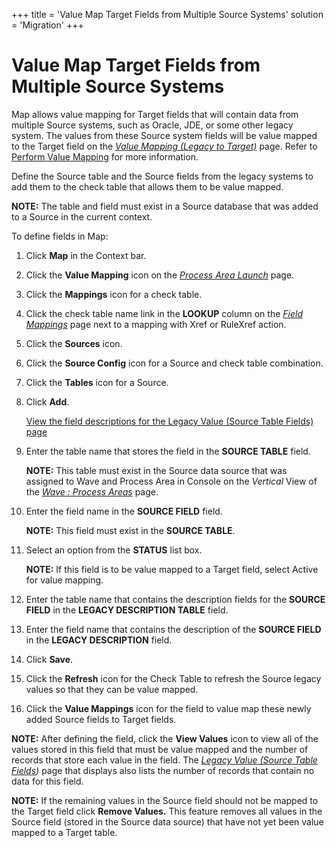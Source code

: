 +++
title = 'Value Map Target Fields from Multiple Source Systems'
solution = 'Migration'
+++

# Value Map Target Fields from Multiple Source Systems

Map allows value mapping for Target fields that will contain data from
multiple Source systems, such as Oracle, JDE, or some other legacy
system. The values from these Source system fields will be value mapped
to the Target field on the *[Value Mapping (Legacy to
Target)](../Page_Desc/Value_Mapping_Legacy_to_Target_H)* page. Refer
to <span style="color: #0000ff;">[Perform Value
Mapping](Perform_Value_Mapping)</span> for more information. 

Define the Source table and the Source fields from the legacy systems to
add them to the check table that allows them to be value mapped.

**NOTE:** The table and field must exist in a Source database that was
added to a Source in the current context.

To define fields in Map:

1.  Click **Map** in the Context bar.

2.  Click the **Value Mapping** icon on the *[Process Area
    Launch](../Page_Desc/Process_Area_Launch_map)* page.

3.  Click the **Mappings** icon for a check table.

4.  Click the check table name link in the **LOOKUP** column on the
    *[Field Mappings](../Page_Desc/Field_Mappings_H)* page next to a
    mapping with Xref or RuleXref action.

5.  Click the **Sources** icon.

6.  Click the **Source Config** icon for a Source and check table
    combination.

7.  Click the **Tables** icon for a Source.

8.  Click **Add**.
    
    <span style="color: #0000ff;">[View the field descriptions for the
    Legacy Value (Source Table Fields)
    page](../Page_Desc/Legacy_Value_Source_Table_Fields_H)</span>

9.  Enter the table name that stores the field in the **SOURCE TABLE**
    field.
    
    **NOTE:** This table must exist in the Source data source that was
    assigned to Wave and Process Area in Console on the *Vertical* View
    of the *[Wave : Process
    Areas](../../Console/Page_Desc/Wave_Process_Areas)* page.

10. Enter the field name in the **SOURCE FIELD** field.
    
    **NOTE:** This field must exist in the **SOURCE TABLE**. 

11. Select an option from the **STATUS** list box.
    
    **NOTE:** If this field is to be value mapped to a Target field,
    select Active for value mapping.

12. Enter the table name that contains the description fields for the
    **SOURCE FIELD** in the **LEGACY DESCRIPTION TABLE** field.

13. Enter the field name that contains the description of the **SOURCE
    FIELD** in the **LEGACY DESCRIPTION** field.

14. Click **Save**.

15. Click the **Refresh** icon for the Check Table to refresh the Source
    legacy values so that they can be value mapped.

16. Click the **Value Mappings** icon for the field to value map these
    newly added Source fields to Target fields.

**NOTE:** After defining the field, click the **View Values** icon to
view all of the values stored in this field that must be value mapped
and the number of records that store each value in the field. The
*[Legacy Value (Source Table
Fields](../Page_Desc/Legacy_Value_Source_Table_Fields_H))* page that
displays also lists the number of records that contain no data for this
field.

**NOTE:** If the remaining values in the Source field should not be
mapped to the Target field click **Remove Values.** This feature removes
all values in the Source field (stored in the Source data source) that
have not yet been value mapped to a Target table.

